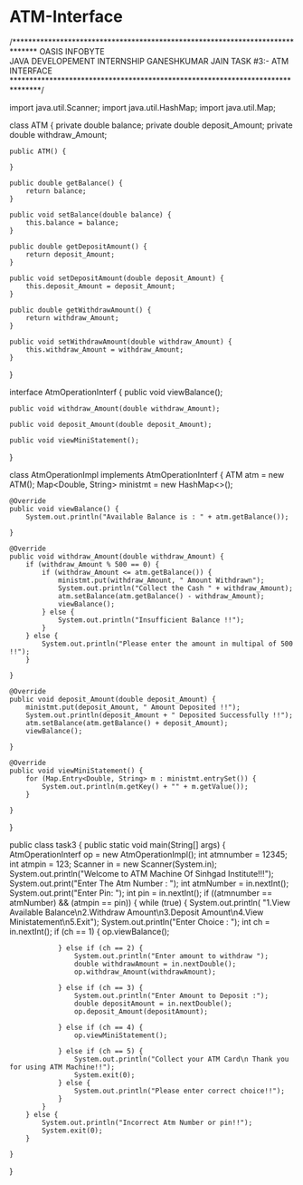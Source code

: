 # ATM-Interface
/******************************************************************************
                            OASIS INFOBYTE  
                    JAVA DEVELOPEMENT INTERNSHIP
					        GANESHKUMAR JAIN
					          TASK #3:- ATM INTERFACE
*******************************************************************************/

import java.util.Scanner;
import java.util.HashMap;
import java.util.Map;

class ATM {
    private double balance;
    private double deposit_Amount;
    private double withdraw_Amount;

    public ATM() {

    }

    public double getBalance() {
        return balance;
    }

    public void setBalance(double balance) {
        this.balance = balance;
    }

    public double getDepositAmount() {
        return deposit_Amount;
    }

    public void setDepositAmount(double deposit_Amount) {
        this.deposit_Amount = deposit_Amount;
    }

    public double getWithdrawAmount() {
        return withdraw_Amount;
    }

    public void setWithdrawAmount(double withdraw_Amount) {
        this.withdraw_Amount = withdraw_Amount;
    }
}

interface AtmOperationInterf {
    public void viewBalance();

    public void withdraw_Amount(double withdraw_Amount);

    public void deposit_Amount(double deposit_Amount);

    public void viewMiniStatement();
}

class AtmOperationImpl implements AtmOperationInterf {
    ATM atm = new ATM();
    Map<Double, String> ministmt = new HashMap<>();

    @Override
    public void viewBalance() {
        System.out.println("Available Balance is : " + atm.getBalance());

    }

    @Override
    public void withdraw_Amount(double withdraw_Amount) {
        if (withdraw_Amount % 500 == 0) {
            if (withdraw_Amount <= atm.getBalance()) {
                ministmt.put(withdraw_Amount, " Amount Withdrawn");
                System.out.println("Collect the Cash " + withdraw_Amount);
                atm.setBalance(atm.getBalance() - withdraw_Amount);
                viewBalance();
            } else {
                System.out.println("Insufficient Balance !!");
            }
        } else {
            System.out.println("Please enter the amount in multipal of 500 !!");
        }

    }

    @Override
    public void deposit_Amount(double deposit_Amount) {
        ministmt.put(deposit_Amount, " Amount Deposited !!");
        System.out.println(deposit_Amount + " Deposited Successfully !!");
        atm.setBalance(atm.getBalance() + deposit_Amount);
        viewBalance();

    }

    @Override
    public void viewMiniStatement() {
        for (Map.Entry<Double, String> m : ministmt.entrySet()) {
            System.out.println(m.getKey() + "" + m.getValue());
        }

    }
}

public class task3 {
    public static void main(String[] args) {
        AtmOperationInterf op = new AtmOperationImpl();
        int atmnumber = 12345;
        int atmpin = 123;
        Scanner in = new Scanner(System.in);
        System.out.println("Welcome to ATM Machine Of Sinhgad Institute!!!");
        System.out.print("Enter The Atm Number : ");
        int atmNumber = in.nextInt();
        System.out.print("Enter Pin: ");
        int pin = in.nextInt();
        if ((atmnumber == atmNumber) && (atmpin == pin)) {
            while (true) {
                System.out.println(
                        "1.View Available Balance\n2.Withdraw Amount\n3.Deposit Amount\n4.View Ministatement\n5.Exit");
                System.out.println("Enter Choice : ");
                int ch = in.nextInt();
                if (ch == 1) {
                    op.viewBalance();

                } else if (ch == 2) {
                    System.out.println("Enter amount to withdraw ");
                    double withdrawAmount = in.nextDouble();
                    op.withdraw_Amount(withdrawAmount);

                } else if (ch == 3) {
                    System.out.println("Enter Amount to Deposit :");
                    double depositAmount = in.nextDouble();
                    op.deposit_Amount(depositAmount);

                } else if (ch == 4) {
                    op.viewMiniStatement();

                } else if (ch == 5) {
                    System.out.println("Collect your ATM Card\n Thank you for using ATM Machine!!");
                    System.exit(0);
                } else {
                    System.out.println("Please enter correct choice!!");
                }
            }
        } else {
            System.out.println("Incorrect Atm Number or pin!!");
            System.exit(0);
        }

    }
}
